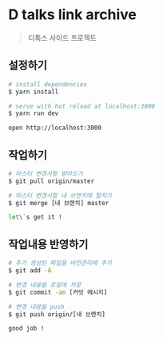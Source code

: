 # D talks link archive

> 디톡스 사이드 프로젝트

## 설정하기

``` bash
# install dependencies
$ yarn install

# serve with hot reload at localhost:3000
$ yarn run dev

open http://localhost:3000
```

## 작업하기
``` bash
# 마스터 변경사항 받아오기
$ git pull origin/master

# 마스터 변경사항 내 브랜치에 합치기
$ git merge [내 브랜치] master

let\`s get it !
```

## 작업내용 반영하기

``` bash
# 추가 생성된 파일을 버전관리에 추가
$ git add -A

# 변경 내용을 로컬에 저장
$ git commit -am [커밋 메시지]

# 변경 내용을 push
$ git push origin/[내 브랜치]

good job !
```
